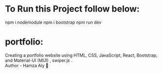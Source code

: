 # To Run this Project follow below:
npm i nodemodule
npm i bootstrap
npm run dev 
# portfolio:
Creating a portfolio website using HTML, CSS, JavaScript, React, Bootstrap, and Material-UI (MUI) , swiper.js .
<br/>
Author - Hamza Aly 👤
